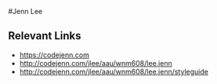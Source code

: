 #Jenn Lee

## Relevant Links
- https://codejenn.com
- http://codejenn.com/jlee/aau/wnm608/lee.jenn
- http://codejenn.com/jlee/aau/wnm608/lee.jenn/styleguide